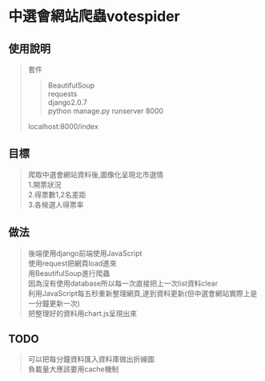# 中選會網站爬蟲votespider

## 使用說明
>套件 
>>BeautifulSoup  
>>requests  
>>django2.0.7  
>python manage.py runserver 8000
>
>localhost:8000/index
## 目標
>爬取中選會網站資料後,圖像化呈現北市選情  
 1.開票狀況  
 2.得票數1,2名差距  
 3.各候選人得票率  

## 做法
>後端使用django前端使用JavaScript  
使用request把網頁load進來  
用BeautifulSoup進行爬蟲  
因為沒有使用database所以每一次直接把上一次list資料clear  
利用JavaScript每五秒重新整理網頁,達到資料更新(但中選會網站實際上是一分鐘更新一次)  
把整理好的資料用chart.js呈現出來  

## TODO
>可以把每分鐘資料匯入資料庫做出折線圖  
負載量大應該要用cache機制

